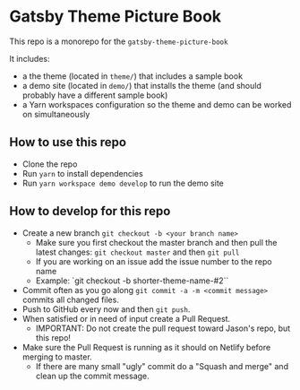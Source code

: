 # Gatsby Theme Picture Book

This repo is a monorepo for the `gatsby-theme-picture-book`

It includes:

- a the theme (located in `theme/`) that includes a sample book
- a demo site (located in `demo/`) that installs the theme (and should probably have a different sample book)
- a Yarn workspaces configuration so the theme and demo can be worked on simultaneously

## How to use this repo

- Clone the repo
- Run `yarn` to install dependencies
- Run `yarn workspace demo develop` to run the demo site

## How to develop for this repo

- Create a new branch `git checkout -b <your branch name>`
  - Make sure you first checkout the master branch and then pull the latest changes: `git checkout master` and then `git pull`
  - If you are working on an issue add the issue number to the repo name
  - Example: `git checkout -b shorter-theme-name-#2``
- Commit often as you go along `git commit -a -m <commit message>` commits all changed files.
- Push to GitHub every now and then `git push`.
- When satisfied or in need of input create a Pull Request.
  - IMPORTANT: Do not create the pull request toward Jason's repo, but this repo!
- Make sure the Pull Request is running as it should on Netlify before merging to master.
  - If there are many small "ugly" commit do a "Squash and merge" and clean up the commit message.
